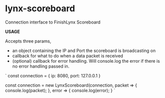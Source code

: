 # lynx-scoreboard
Connection interface to FinishLynx Scoreboard

**USAGE**

Accepts three params,
 - an object containing the IP and Port the scoreboard is broadcasting on
 - callback for what to do when a data packet is received
 - (optional) callback for error handling. Will console.log the error if there is no error handling passed in.

`
const connection = {
    ip: 8080,
    port: 127.0.0.1
}

const connection = new LynxScoreboard(connection, 
    packet => {
        console.log(packet);
    },
    error => {
        console.log(error);
    }
`
